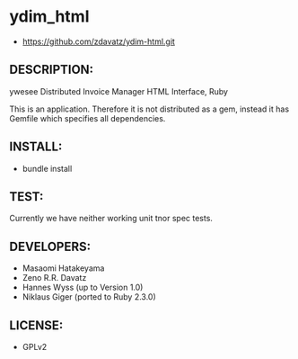 # ydim_html

* https://github.com/zdavatz/ydim-html.git

## DESCRIPTION:

ywesee Distributed Invoice Manager HTML Interface, Ruby

This is an application. Therefore it is not distributed as a gem, instead it has  Gemfile which specifies all dependencies.

## INSTALL:

* bundle install

## TEST:

Currently we have neither working unit tnor spec tests.

## DEVELOPERS:

* Masaomi Hatakeyama
* Zeno R.R. Davatz
* Hannes Wyss (up to Version 1.0)
* Niklaus Giger (ported to Ruby 2.3.0)

## LICENSE:

* GPLv2

